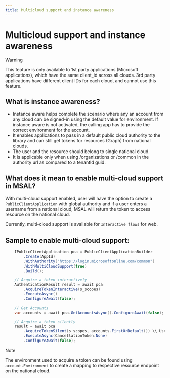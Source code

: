 ```yaml
---
title: Multicloud support and instance awareness
---
```


# Multicloud support and instance awareness

>[!WARNING]
>This feature is only available to 1st party applications (Microsoft applications), which have the same client_id across all clouds. 3rd party applications have different client IDs for each cloud, and cannot use this feature.

## What is instance awareness?

* Instance aware helps complete the scenario where any an account from any cloud can be signed-in using the default value for environment. If instance aware is not activated, the calling app has to provide the correct environment for the account.
* It enables applications to pass in a default public cloud authority to the library and can still get tokens for resources (Graph) from national clouds.
* The user and the resource should belong to single national cloud.
* It is applicable only when using /organizations or /common in the authority url as compared to a tenantId guid.

## What does it mean to enable multi-cloud support in MSAL?

With multi-cloud support enabled, user will have the option to create a `PublicClientApplication` with global authority and if a user enters a username from a national cloud, MSAL will return the token to access resource on the national cloud.

Currently, multi-cloud support is available for `Interactive flows` for web. 

## Sample to enable multi-cloud support:

```csharp
    IPublicClientApplication pca = PublicClientApplicationBuilder
        .Create(AppId)
        .WithAuthority("https://login.microsoftonline.com/common")
        .WithMultiCloudSupport(true)
        .Build();

    // Acquire a token interactively
    AuthenticationResult result = await pca
        .AcquireTokenInteractive(s_scopes)
        .ExecuteAsync()
        .ConfigureAwait(false);

    // Get Accounts
    var accounts = await pca.GetAccountsAsync().ConfigureAwait(false);

    // Acquire a token silently
    result = await pca
        .AcquireTokenSilent(s_scopes, accounts.FirstOrDefault()) \\ Use the account to make the silent call
        .ExecuteAsync(CancellationToken.None)
        .ConfigureAwait(false);
```

>[!NOTE]
>The environment used to acquire a token can be found using `account.Environment` to create a mapping to respective resource endpoint on the national cloud.
